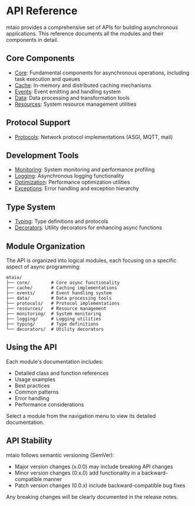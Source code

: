 # API Reference

mtaio provides a comprehensive set of APIs for building asynchronous applications. This reference documents all the modules and their components in detail.

## Core Components

- [Core](core.md): Fundamental components for asynchronous operations, including task execution and queues
- [Cache](cache.md): In-memory and distributed caching mechanisms
- [Events](events.md): Event emitting and handling system
- [Data](data.md): Data processing and transformation tools
- [Resources](resources.md): System resource management utilities

## Protocol Support

- [Protocols](protocols.md): Network protocol implementations (ASGI, MQTT, mail)

## Development Tools

- [Monitoring](monitoring.md): System monitoring and performance profiling
- [Logging](logging.md): Asynchronous logging functionality
- [Optimization](optimization.md): Performance optimization utilities
- [Exceptions](exceptions.md): Error handling and exception hierarchy

## Type System

- [Typing](typing.md): Type definitions and protocols
- [Decorators](decorators.md): Utility decorators for enhancing async functions

## Module Organization

The API is organized into logical modules, each focusing on a specific aspect of async programming:

```
mtaio/
├── core/        # Core async functionality
├── cache/       # Caching implementations
├── events/      # Event handling system
├── data/        # Data processing tools
├── protocols/   # Protocol implementations
├── resources/   # Resource management
├── monitoring/  # System monitoring
├── logging/     # Logging utilities
├── typing/      # Type definitions
└── decorators/  # Utility decorators
```

## Using the API

Each module's documentation includes:

- Detailed class and function references
- Usage examples
- Best practices
- Common patterns
- Error handling
- Performance considerations

Select a module from the navigation menu to view its detailed documentation.

## API Stability

mtaio follows semantic versioning (SemVer):

- Major version changes (x.0.0) may include breaking API changes
- Minor version changes (0.x.0) add functionality in a backward-compatible manner
- Patch version changes (0.0.x) include backward-compatible bug fixes

Any breaking changes will be clearly documented in the release notes.
